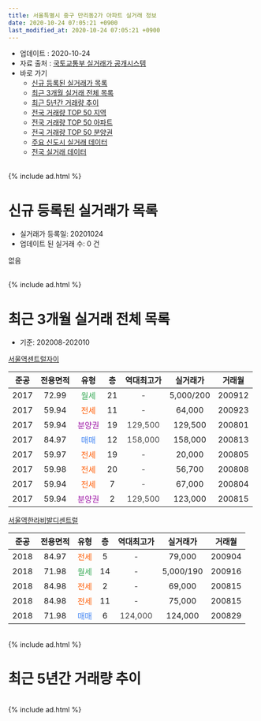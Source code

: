 ```yaml
---
title: 서울특별시 중구 만리동2가 아파트 실거래 정보
date: 2020-10-24 07:05:21 +0900
last_modified_at: 2020-10-24 07:05:21 +0900
---
```


* 업데이트 : 2020-10-24
* 자료 출처 : [국토교통부 실거래가 공개시스템](http://rt.molit.go.kr)
* 바로 가기
    * [신규 등록된 실거래가 목록](#신규-등록된-실거래가-목록)
    * [최근 3개월 실거래 전체 목록](#최근-3개월-실거래-전체-목록)
    * [최근 5년간 거래량 추이](#최근-5년간-거래량-추이)
    * [전국 거래량 TOP 50 지역](https://inasie.github.io/apt-trade-info/최근-3개월-전국에서-가장-거래가-많이-발생한-지역)
    * [전국 거래량 TOP 50 아파트](https://inasie.github.io/apt-trade-info/최근-3개월-전국에서-가장-거래가-많이-발생한-아파트)
    * [전국 거래량 TOP 50 분양권](https://inasie.github.io/apt-trade-info/최근-3개월-전국에서-가장-거래가-많이-발생한-분양권)
    * [주요 신도시 실거래 데이터](https://inasie.github.io/apt-trade-info/주요-신도시)
    * [전국 실거래 데이터](https://inasie.github.io/apt-trade-info/전국)
<br>
{% include ad.html %}
<br>

# 신규 등록된 실거래가 목록
* 실거래가 등록일: 20201024
* 업데이트 된 실거래 수: 0 건

없음

<br>
{% include ad.html %}
<br>

# 최근 3개월 실거래 전체 목록
* 기준: 202008-202010


[서울역센트럴자이](https://search.naver.com/search.naver?query=%EC%84%9C%EC%9A%B8%ED%8A%B9%EB%B3%84%EC%8B%9C+%EC%A4%91%EA%B5%AC+%EB%A7%8C%EB%A6%AC%EB%8F%992%EA%B0%80+%EC%84%9C%EC%9A%B8%EC%97%AD%EC%84%BC%ED%8A%B8%EB%9F%B4%EC%9E%90%EC%9D%B4)

|준공|전용면적|유형|층|역대최고가|실거래가|거래월|
|:---:|:---:|:---:|:---:|:---:|:---:|:---:|
|2017|72.99|<span style="color:#34a853">월세</span>|21|<span style="color:#444444">-</span>|5,000/200|200912|
|2017|59.94|<span style="color:#ff5a00">전세</span>|11|<span style="color:#444444">-</span>|64,000|200923|
|2017|59.94|<span style="color:#9C11A5">분양권</span>|19|<span style="color:#444444">129,500</span>|129,500|200801|
|2017|84.97|<span style="color:#4285f3">매매</span>|12|<span style="color:#444444">158,000</span>|158,000|200813|
|2017|59.97|<span style="color:#ff5a00">전세</span>|19|<span style="color:#444444">-</span>|20,000|200805|
|2017|59.98|<span style="color:#ff5a00">전세</span>|20|<span style="color:#444444">-</span>|56,700|200808|
|2017|59.94|<span style="color:#ff5a00">전세</span>|7|<span style="color:#444444">-</span>|67,000|200804|
|2017|59.94|<span style="color:#9C11A5">분양권</span>|2|<span style="color:#444444">129,500</span>|123,000|200815|

[서울역한라비발디센트럴](https://search.naver.com/search.naver?query=%EC%84%9C%EC%9A%B8%ED%8A%B9%EB%B3%84%EC%8B%9C+%EC%A4%91%EA%B5%AC+%EB%A7%8C%EB%A6%AC%EB%8F%992%EA%B0%80+%EC%84%9C%EC%9A%B8%EC%97%AD%ED%95%9C%EB%9D%BC%EB%B9%84%EB%B0%9C%EB%94%94%EC%84%BC%ED%8A%B8%EB%9F%B4)

|준공|전용면적|유형|층|역대최고가|실거래가|거래월|
|:---:|:---:|:---:|:---:|:---:|:---:|:---:|
|2018|84.97|<span style="color:#ff5a00">전세</span>|5|<span style="color:#444444">-</span>|79,000|200904|
|2018|71.98|<span style="color:#34a853">월세</span>|14|<span style="color:#444444">-</span>|5,000/190|200916|
|2018|84.98|<span style="color:#ff5a00">전세</span>|2|<span style="color:#444444">-</span>|69,000|200815|
|2018|84.98|<span style="color:#ff5a00">전세</span>|11|<span style="color:#444444">-</span>|75,000|200815|
|2018|71.98|<span style="color:#4285f3">매매</span>|6|<span style="color:#444444">124,000</span>|124,000|200829|


<br>
{% include ad.html %}
<br>

# 최근 5년간 거래량 추이


<div style="width:100%;">
    <canvas id="deal_progress" height="200"></canvas>
</div>

<script>
new Chart(document.getElementById("deal_progress"), {
    type: 'line',
    data: {
        labels: ['201510','201511','201512','201601','201602','201603','201604','201605','201606','201607','201608','201609','201610','201611','201612','201701','201702','201703','201704','201705','201706','201707','201708','201709','201710','201711','201712','201801','201802','201803','201804','201805','201806','201807','201808','201809','201810','201811','201812','201901','201902','201903','201904','201905','201906','201907','201908','201909','201910','201911','201912','202001','202002','202003','202004','202005','202006','202007','202008','202009','202010'],
        datasets: [{
            label: '매매',
            pointRadius: 1,
            data: [0, 0, 0, 0, 0, 0, 0, 0, 0, 0, 0, 0, 0, 0, 0, 0, 0, 0, 0, 0, 0, 0, 0, 1, 0, 0, 2, 1, 3, 3, 1, 0, 0, 2, 0, 1, 0, 0, 1, 0, 0, 0, 0, 0, 0, 1, 1, 2, 0, 0, 9, 1, 1, 0, 0, 2, 4, 1, 4, 0, 0],
            borderColor: "rgba(255, 201, 14, 1)",
            backgroundColor: "rgba(255, 201, 14, 0.5)",
            fill: false,
            lineTension: 0
        },{
            label: '전월세',
            pointRadius: 1,
            data: [0, 0, 0, 0, 0, 0, 0, 0, 0, 0, 0, 0, 0, 0, 0, 0, 1, 0, 3, 8, 25, 75, 128, 73, 43, 37, 19, 33, 27, 12, 6, 5, 3, 4, 7, 8, 9, 6, 4, 14, 5, 7, 6, 3, 6, 8, 7, 2, 1, 3, 4, 17, 16, 12, 7, 4, 5, 5, 5, 4, 0],
            borderColor: "rgba(0, 141, 185, 1)",
            backgroundColor: "rgba(0, 141, 185, 0.5)",
            fill: false,
            lineTension: 0
        }
        ]
    },
    options: {
        responsive: true,
        title: {
            display: false
        },
        tooltips: {
            mode: 'index',
            intersect: false
        },
        hover: {
            mode: 'nearest',
            intersect: true
        },
        scales: {
            xAxes: [{
                display: true,
                scaleLabel: {
                    display: true,
                    labelString: '년/월'
                }
            }],
            yAxes: [{
                display: true,
                ticks: {
                    suggestedMin: 0,
                },
                scaleLabel: {
                    display: true,
                    labelString: '실거래 수'
                }
            }]
        }
    }
});

</script>


<br>
{% include ad.html %}
<br>

